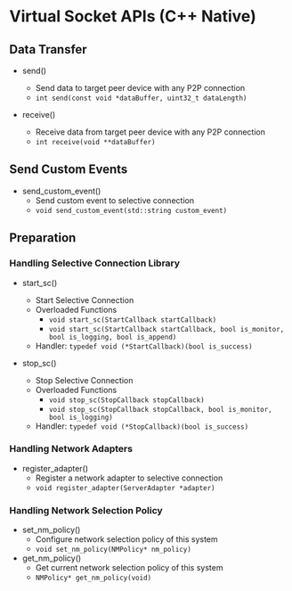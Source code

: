 # Virtual Socket APIs (C++ Native)

## Data Transfer
* send()
  * Send data to target peer device with any P2P connection
  * `int send(const void *dataBuffer, uint32_t dataLength)`

* receive()
  * Receive data from target peer device with any P2P connection
  * `int receive(void **dataBuffer)`

## Send Custom Events
* send_custom_event()
  * Send custom event to selective connection 
  * `void send_custom_event(std::string custom_event)`

## Preparation
### Handling Selective Connection Library
* start_sc()
  * Start Selective Connection
  * Overloaded Functions
    * `void start_sc(StartCallback startCallback)`
    * `void start_sc(StartCallback startCallback, bool is_monitor, bool is_logging, bool is_append)`
  * Handler: `typedef void (*StartCallback)(bool is_success)`

* stop_sc()
  * Stop Selective Connection
  * Overloaded Functions
    * `void stop_sc(StopCallback stopCallback)`
    * `void stop_sc(StopCallback stopCallback, bool is_monitor, bool is_logging)`
  * Handler: `typedef void (*StopCallback)(bool is_success)`

### Handling Network Adapters
* register_adapter()
  * Register a network adapter to selective connection
  * `void register_adapter(ServerAdapter *adapter)`
  
### Handling Network Selection Policy
* set_nm_policy()
  * Configure network selection policy of this system
  * `void set_nm_policy(NMPolicy* nm_policy)`
* get_nm_policy()
  * Get current network selection policy of this system
  * `NMPolicy* get_nm_policy(void)`
